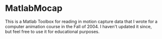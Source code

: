 # MatlabMocap
This is a Matlab Toolbox for reading in motion capture data that I wrote for a computer animation course in the Fall of 2004. I haven't updated it since, but feel free to use it for educational purposes.
